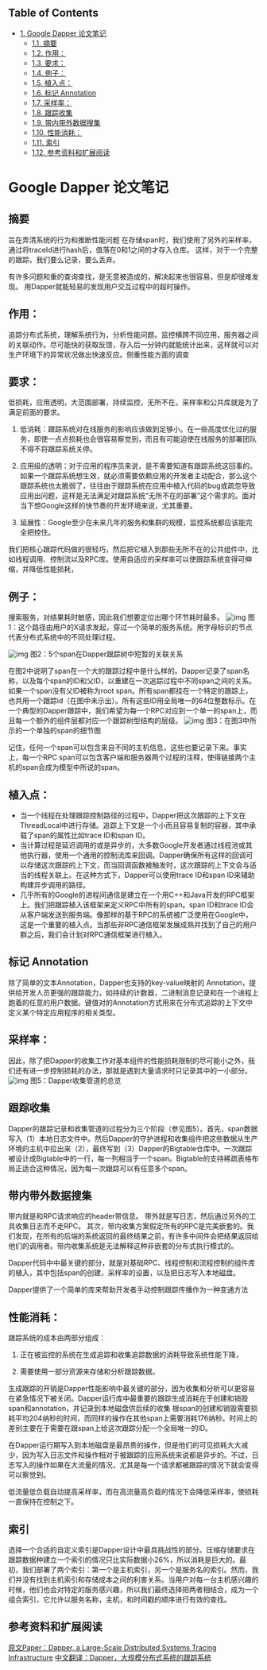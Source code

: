 <div id="table-of-contents">
<h2>Table of Contents</h2>
<div id="text-table-of-contents">
<ul>
<li><a href="#sec-1">1. Google Dapper 论文笔记</a>
<ul>
<li><a href="#sec-1-1">1.1. 摘要</a></li>
<li><a href="#sec-1-2">1.2. 作用：</a></li>
<li><a href="#sec-1-3">1.3. 要求：</a></li>
<li><a href="#sec-1-4">1.4. 例子：</a></li>
<li><a href="#sec-1-5">1.5. 植入点：</a></li>
<li><a href="#sec-1-6">1.6. 标记 Annotation</a></li>
<li><a href="#sec-1-7">1.7. 采样率：</a></li>
<li><a href="#sec-1-8">1.8. 跟踪收集</a></li>
<li><a href="#sec-1-9">1.9. 带内带外数据搜集</a></li>
<li><a href="#sec-1-10">1.10. 性能消耗：</a></li>
<li><a href="#sec-1-11">1.11. 索引</a></li>
<li><a href="#sec-1-12">1.12. 参考资料和扩展阅读</a></li>
</ul>
</li>
</ul>
</div>
</div>

# Google Dapper 论文笔记<a id="sec-1" name="sec-1"></a>

## 摘要<a id="sec-1-1" name="sec-1-1"></a>

旨在弄清系统的行为和推断性能问题
在存储span时，我们使用了另外的采样率，通过将traceId进行hash后，值落在0和1之间的才存入仓库。
这样，对于一个完整的跟踪，我们要么记录，要么丢弃。

有许多问题和重的查询查找，是无意被造成的，解决起来也很容易，但是却很难发现。
用Dapper就能轻易的发现用户交互过程中的超时操作。

## 作用：<a id="sec-1-2" name="sec-1-2"></a>

追踪分布式系统，理解系统行为，分析性能问题。监控横跨不同应用，服务器之间的关联动作。尽可能快的获取反馈，存入后一分钟内就能统计出来，这样就可以对生产环境下的异常状况做出快速反应。侧重性能方面的调查

## 要求：<a id="sec-1-3" name="sec-1-3"></a>

低损耗，应用透明，大范围部署，持续监控，无所不在。采样率和公共库就是为了满足前面的要求。
1.  低消耗：跟踪系统对在线服务的影响应该做到足够小。在一些高度优化过的服务，即使一点点损耗也会很容易察觉到，而且有可能迫使在线服务的部署团队不得不将跟踪系统关停。

2.  应用级的透明：对于应用的程序员来说，是不需要知道有跟踪系统这回事的。如果一个跟踪系统想生效，就必须需要依赖应用的开发者主动配合，那么这个跟踪系统也太脆弱了，往往由于跟踪系统在应用中植入代码的bug或疏忽导致应用出问题，这样是无法满足对跟踪系统“无所不在的部署”这个需求的。面对当下想Google这样的快节奏的开发环境来说，尤其重要。

3.  延展性：Google至少在未来几年的服务和集群的规模，监控系统都应该能完全把控住。

我们把核心跟踪代码做的很轻巧，然后把它植入到那些无所不在的公共组件中，比如线程调用、控制流以及RPC库。使用自适应的采样率可以使跟踪系统变得可伸缩，并降低性能损耗，

## 例子：<a id="sec-1-4" name="sec-1-4"></a>

搜索服务，对结果耗时敏感，因此我们想要定位出哪个环节耗时最多。
![img](http://img.3gods.com/2017-03-14-Google-Dapper-1.png)
图1：这个路径由用户的X请求发起，穿过一个简单的服务系统。用字母标识的节点代表分布式系统中的不同处理过程。

![img](http://img.3gods.com/2017-03-14-Google-Dapper-2.png)
图2：5个span在Dapper跟踪树中短暂的关联关系

在图2中说明了span在一个大的跟踪过程中是什么样的。Dapper记录了span名称，以及每个span的ID和父ID，以重建在一次追踪过程中不同span之间的关系。如果一个span没有父ID被称为root span。所有span都挂在一个特定的跟踪上，也共用一个跟踪id（在图中未示出）。所有这些ID用全局唯一的64位整数标示。在一个典型的Dapper跟踪中，我们希望为每一个RPC对应到一个单一的span上，而且每一个额外的组件层都对应一个跟踪树型结构的层级。
![img](http://img.3gods.com/2017-03-14-Google-Dapper-3.png)
图3：在图3中所示的一个单独的span的细节图

记住，任何一个span可以包含来自不同的主机信息，这些也要记录下来。事实上，每一个RPC span可以包含客户端和服务器两个过程的注释，使得链接两个主机的span会成为模型中所说的span。

## 植入点：<a id="sec-1-5" name="sec-1-5"></a>

-   当一个线程在处理跟踪控制路径的过程中，Dapper把这次跟踪的上下文在ThreadLocal中进行存储。追踪上下文是一个小而且容易复制的容器，其中承载了span的属性比如trace ID和span ID。
-   当计算过程是延迟调用的或是异步的，大多数Google开发者通过线程池或其他执行器，使用一个通用的控制流库来回调。Dapper确保所有这样的回调可以存储这次跟踪的上下文，而当回调函数被触发时，这次跟踪的上下文会与适当的线程关联上。在这种方式下，Dapper可以使用trace ID和span ID来辅助构建异步调用的路径。
-   几乎所有的Google的进程间通信是建立在一个用C++和Java开发的RPC框架上。我们把跟踪植入该框架来定义RPC中所有的span。span ID和trace ID会从客户端发送到服务端。像那样的基于RPC的系统被广泛使用在Google中，这是一个重要的植入点。当那些非RPC通信框架发展成熟并找到了自己的用户群之后，我们会计划对RPC通信框架进行植入。

## 标记 Annotation<a id="sec-1-6" name="sec-1-6"></a>

除了简单的文本Annotation，Dapper也支持的key-value映射的 Annotation，提供给开发人员更强的跟踪能力，如持续的计数器，二进制消息记录和在一个进程上跑着的任意的用户数据。键值对的Annotation方式用来在分布式追踪的上下文中定义某个特定应用程序的相关类型。

## 采样率：<a id="sec-1-7" name="sec-1-7"></a>

因此，除了把Dapper的收集工作对基本组件的性能损耗限制的尽可能小之外，我们还有进一步控制损耗的办法，那就是遇到大量请求时只记录其中的一小部分。
![img](http://img.3gods.com/2017-03-14-Google-Dapper-5.png)
图5：Dapper收集管道的总览

## 跟踪收集<a id="sec-1-8" name="sec-1-8"></a>

Dapper的跟踪记录和收集管道的过程分为三个阶段（参见图5）。首先，span数据写入（1）本地日志文件中。然后Dapper的守护进程和收集组件把这些数据从生产环境的主机中拉出来（2），最终写到（3）Dapper的Bigtable仓库中。一次跟踪被设计成Bigtable中的一行，每一列相当于一个span。Bigtable的支持稀疏表格布局正适合这种情况，因为每一次跟踪可以有任意多个span。

## 带内带外数据搜集<a id="sec-1-9" name="sec-1-9"></a>

带内就是和RPC请求响应的header带信息。
带外就是写日志，然后通过另外的工具收集日志而不走RPC。
其次，带内收集方案假定所有的RPC是完美嵌套的。我们发现，在所有的后端的系统返回的最终结果之前，有许多中间件会把结果返回给他们的调用者。带内收集系统是无法解释这种非嵌套的分布式执行模式的。

Dapper代码中中最关键的部分，就是对基础RPC、线程控制和流程控制的组件库的植入，其中包括span的创建，采样率的设置，以及把日志写入本地磁盘。

Dapper提供了一个简单的库来帮助开发者手动控制跟踪传播作为一种变通方法

## 性能消耗：<a id="sec-1-10" name="sec-1-10"></a>

跟踪系统的成本由两部分组成：

1.  正在被监控的系统在生成追踪和收集追踪数据的消耗导致系统性能下降，

2.  需要使用一部分资源来存储和分析跟踪数据。

生成跟踪的开销是Dapper性能影响中最关键的部分，因为收集和分析可以更容易在紧急情况下被关闭。Dapper运行库中最重要的跟踪生成消耗在于创建和销毁span和annotation，并记录到本地磁盘供后续的收集
根span的创建和销毁需要损耗平均204纳秒的时间，而同样的操作在其他span上需要消耗176纳秒。时间上的差别主要在于需要在跟span上给这次跟踪分配一个全局唯一的ID。

在Dapper运行期写入到本地磁盘是最昂贵的操作，但是他们的可见损耗大大减少，因为写入日志文件和操作相对于被跟踪的应用系统来说都是异步的。不过，日志写入的操作如果在大流量的情况，尤其是每一个请求都被跟踪的情况下就会变得可以察觉到。

低流量低负载自动提高采样率，而在高流量高负载的情况下会降低采样率，使损耗一直保持在控制之下。

## 索引<a id="sec-1-11" name="sec-1-11"></a>

选择一个合适的自定义索引是Dapper设计中最具挑战性的部分。压缩存储要求在跟踪数据种建立一个索引的情况只比实际数据小26%，所以消耗是巨大的。最初，我们部署了两个索引：第一个是主机索引，另一个是服务名的索引。然而，我们并没有找到主机索引和存储成本之间的利害关系。当用户对每一台主机感兴趣的时候，他们也会对特定的服务感兴趣，所以我们最终选择把两者相结合，成为一个组合索引，它允许以服务名称，主机，和时间戳的顺序进行有效的查找。

## 参考资料和扩展阅读<a id="sec-1-12" name="sec-1-12"></a>

[原文Paper：Dapper, a Large-Scale Distributed Systems Tracing Infrastructure](http://static.googleusercontent.com/media/research.google.com/en/us/pubs/archive/36356.pdf)
[中文翻译：Dapper，大规模分布式系统的跟踪系统](http://bigbully.github.io/Dapper-translation/)
